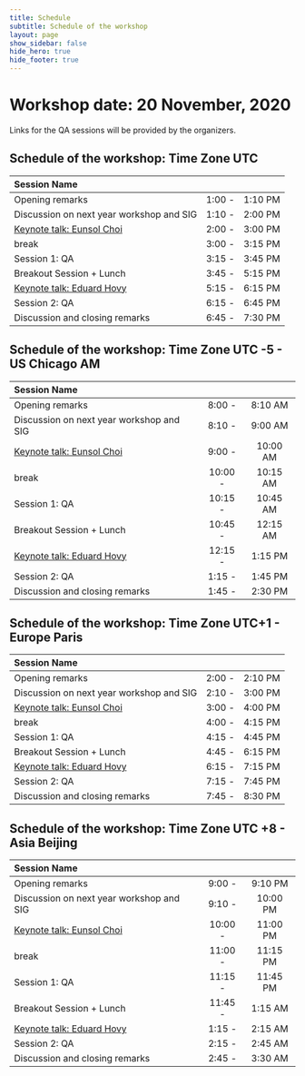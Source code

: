 ```yaml
---
title: Schedule
subtitle: Schedule of the workshop
layout: page
show_sidebar: false
hide_hero: true
hide_footer: true
---
```


# Workshop date: **20 November, 2020**

Links for the QA sessions will be provided by the organizers.

## Schedule of the workshop: Time Zone UTC


|               **Session Name**               |                  |      |
|:---------------------------------------- |:------------------:|:----:|
|              Opening remarks             |        1:00 -       | 1:10 PM |
| Discussion on next year workshop and SIG |        1:10 -       | 2:00 PM|
|         [Keynote talk: Eunsol Choi](https://codi-workshop.github.io/invited-speakers/)        |        2:00 -       | 3:00 PM|
|                   break                  |        3:00 -       | 3:15 PM|
|               Session 1: QA              |        3:15 -       | 3:45 PM|
|         Breakout Session + Lunch         |        3:45 -       | 5:15 PM|
|         [Keynote talk: Eduard Hovy](https://codi-workshop.github.io/invited-speakers/)        |        5:15 -       | 6:15 PM|
|               Session 2: QA              |        6:15 -       | 6:45 PM|
|      Discussion and closing remarks      |        6:45 -       | 7:30 PM|


## Schedule of the workshop: Time Zone UTC -5 - US Chicago AM


|               Session Name              |               |       |
|:----------------------------------------|:---------------------------------------:|:-----:|
|              Opening remarks             |                   8:00 -                 |  8:10 AM |
| Discussion on next year workshop and SIG |                   8:10 -                 |  9:00 AM|
|         [Keynote talk: Eunsol Choi](https://codi-workshop.github.io/invited-speakers/)        |                   9:00 -                 | 10:00 AM|
|                   break                  |                  10:00 -                 | 10:15 AM|
|               Session 1: QA              |                  10:15 -                 | 10:45 AM|
|         Breakout Session + Lunch         |                  10:45 -                 | 12:15 AM|
|         [Keynote talk: Eduard Hovy](https://codi-workshop.github.io/invited-speakers/)        |                  12:15 -                 |  1:15 PM|
|               Session 2: QA              |                   1:15 -                 |  1:45 PM|
|      Discussion and closing remarks      |                   1:45 -                 |  2:30 PM|


## Schedule of the workshop: Time Zone UTC+1 - Europe Paris

|               Session Name               |                                       |      |
|:----------------------------------------|:-------------------------------------:|:----:|
|              Opening remarks             |                  2:00 -                | 2:10 PM |
| Discussion on next year workshop and SIG |                  2:10 -                | 3:00 PM |
|         [Keynote talk: Eunsol Choi](https://codi-workshop.github.io/invited-speakers/)        |                  3:00 -                | 4:00 PM |
|                   break                  |                  4:00 -                | 4:15 PM |
|               Session 1: QA              |                  4:15 -                | 4:45 PM |
|         Breakout Session + Lunch         |                  4:45 -                | 6:15 PM |
|         [Keynote talk: Eduard Hovy](https://codi-workshop.github.io/invited-speakers/)        |                  6:15 -                | 7:15 PM |
|               Session 2: QA              |                  7:15 -                | 7:45 PM |
|      Discussion and closing remarks      |                  7:45 -                | 8:30 PM |


## Schedule of the workshop: Time Zone UTC +8 - Asia Beijing 


|               Session Name               |                                           |       |
|:----------------------------------------|:-----------------------------------------:|:-----:|
|              Opening remarks             |                    9:00 -                  |  9:10 PM |
| Discussion on next year workshop and SIG |                    9:10 -                  | 10:00 PM |
|         [Keynote talk: Eunsol Choi](https://codi-workshop.github.io/invited-speakers/)        |                   10:00 -                  | 11:00 PM |
|                   break                  |                   11:00 -                  | 11:15 PM |
|               Session 1: QA              |                   11:15 -                  | 11:45 PM |
|         Breakout Session + Lunch         |                   11:45 -                  |  1:15 AM |
|         [Keynote talk: Eduard Hovy](https://codi-workshop.github.io/invited-speakers/)        |                    1:15 -                  |  2:15 AM |
|               Session 2: QA              |                    2:15 -                  |  2:45 AM |
|      Discussion and closing remarks      |                    2:45 -                  |  3:30 AM |


